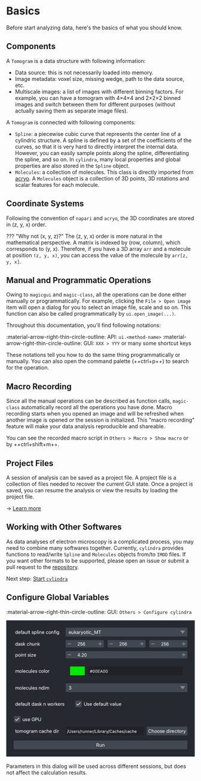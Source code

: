# Basics

Before start analyzing data, here's the basics of what you should know.

## Components

A `Tomogram` is a data structure with following information:

- Data source: this is not necessarily loaded into memory.
- Image metadata: voxel size, missing wedge, path to the data source, etc.
- Multiscale images: a list of images with different binning factors. For example,
  you can have a tomogram with 4&times;4&times;4 and 2&times;2&times;2 binned images
  and switch between them for different purposes (without actually saving them as
  separate image files).

A `Tomogram` is connected with following components:

- `Spline`: a piecewise cubic curve that represents the center line of a cylindric
  structure. A spline is defined by a set of the coefficients of the curves, so that
  it is very hard to directly interpret the internal data. However, you can easily
  sample points along the spline, differentiating the spline, and so on. In `cylindra`,
  many local properties and global properties are also stored in the `Spline` object.
- `Molecules`: a collection of molecules. This class is directly imported from
  [acryo](https://hanjinliu.github.io/acryo/main/molecules.html). A `Molecules` object
  is a collection of 3D points, 3D rotations and scalar features for each molecule.

## Coordinate Systems

Following the convention of `napari` and `acryo`, the 3D coordinates are stored in
(z, y, x) order.

??? "Why not (x, y, z)?"
    The (z, y, x) order is more natural in the mathematical perspective. A matrix is
    indexed by (row, column), which corresponds to (y, x). Therefore, if you have a
    3D array `arr` and a molecule at position `(z, y, x)`, you can access the value
    of the molecule by `arr[z, y, x]`.

## Manual and Programmatic Operations

Owing to `magicgui` and  `magic-class`, all the operations can be done either manually
or programmatically. For example, clicking the `File > Open image` item will open a
dialog for you to select an image file, scale and so on. This function can also be
called programmatically by `ui.open_image(...)`.

Throughout this documentation, you'll find following notations:

:material-arrow-right-thin-circle-outline: API: `ui.<method-name>`
:material-arrow-right-thin-circle-outline: GUI: `XXX > YYY` or many some shortcut keys

These notations tell you how to do the same thing programmatically or manually. You can
also open the command palette (++ctrl+p++) to search for the operation.

## Macro Recording

Since all the manual operations can be described as function calls, `magic-class`
automatically record all the operations you have done. Macro recording starts when
you opened an image and will be refreshed when another image is opened or the session
is initialized. This "macro recording" feature will make your data analysis
reproducible and shareable.

You can see the recorded macro script in `Others > Macro > Show macro` or by
++ctrl+shift+m++.

## Project Files

A session of analysis can be saved as a project file. A project file is a collection
of files needed to recover the current GUI state. Once a project is saved, you can
resume the analysis or view the results by loading the project file.

&rarr; [Learn more](project_io.md)

## Working with Other Softwares

As data analyses of electron microscopy is a complicated process, you may need to
combine many softwares together. Currently, `cylindra` provides functions to read/write
`Spline` and `Molecules` objects from/to `IMOD` files. If you want other formats to be
supported, please open an issue or submit a pull request to the [repository](https://github.com/hanjinliu/cylindra).

Next step: [Start `cylindra`](open_image.md)

## Configure Global Variables

:material-arrow-right-thin-circle-outline: GUI: `Others > Configure cylindra`

![Configure cylindra](images/configure_cylindra.png)

Parameters in this dialog will be used across different sessions, but does not affect
the calculation results.
